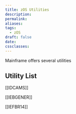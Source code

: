 ```yaml
---
title: zOS Utilities
description: 
permalink: 
aliases: 
tags:
  - zOS
draft: false
date: 
cssclasses:
---
```

Mainframe offers several utilities
## Utility List

[[IDCAMS]]

[[IEBGENER]]

[[IEFBR14]]

